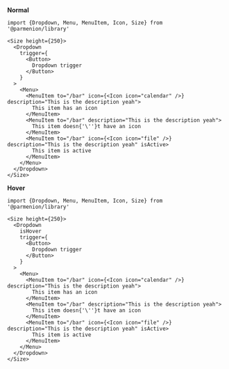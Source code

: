 **Normal**

    import {Dropdown, Menu, MenuItem, Icon, Size} from '@parmenion/library'

    <Size height={250}>
      <Dropdown
        trigger={
          <Button>
            Dropdown trigger
          </Button>
        }
      >
        <Menu>
          <MenuItem to="/bar" icon={<Icon icon="calendar" />} description="This is the description yeah">
            This item has an icon
          </MenuItem>
          <MenuItem to="/bar" description="This is the description yeah">
            This item doesn{'\''}t have an icon
          </MenuItem>
          <MenuItem to="/bar" icon={<Icon icon="file" />} description="This is the description yeah" isActive>
            This item is active
          </MenuItem>
        </Menu>
      </Dropdown>
    </Size>

**Hover**

    import {Dropdown, Menu, MenuItem, Icon, Size} from '@parmenion/library'

    <Size height={250}>
      <Dropdown
        isHover
        trigger={
          <Button>
            Dropdown trigger
          </Button>
        }
      >
        <Menu>
          <MenuItem to="/bar" icon={<Icon icon="calendar" />} description="This is the description yeah">
            This item has an icon
          </MenuItem>
          <MenuItem to="/bar" description="This is the description yeah">
            This item doesn{'\''}t have an icon
          </MenuItem>
          <MenuItem to="/bar" icon={<Icon icon="file" />} description="This is the description yeah" isActive>
            This item is active
          </MenuItem>
        </Menu>
      </Dropdown>
    </Size>
